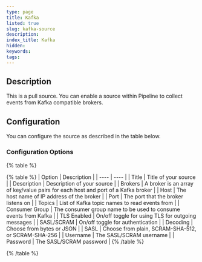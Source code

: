 ```yaml
---
type: page
title: Kafka
listed: true
slug: kafka-source
description: 
index_title: Kafka
hidden: 
keywords: 
tags: 
---
```



## Description

This is a pull source. You can enable a source within Pipeline to collect events from Kafka compatible brokers.

## Configuration

You can configure the source as described in the table below.

### Configuration Options

{% table %}

{% table %}
| Option | Description | 
| ---- | ---- | 
| Title | Title of your source | 
| Description | Description of your source | 
| Brokers | A broker is an array of key/value pairs for each host and port of a Kafka broker | 
| Host | The host name of IP address of the broker | 
| Port | The port that the broker listens on | 
| Topics | List of Kafka topic names to read events from | 
| Consumer Group | The consumer group name to be used to consume events from Kafka | 
| TLS Enabled | On/off toggle for using TLS for outgoing messages | 
| SASL/SCRAM | On/off toggle for authentication | 
| Decoding | Choose from bytes or JSON | 
| SASL | Choose from plain, SCRAM-SHA-512, or SCRAM-SHA-256 | 
| Username | The SASL/SCRAM username | 
| Password | The SASL/SCRAM password | 
{% /table %}

{% /table %}